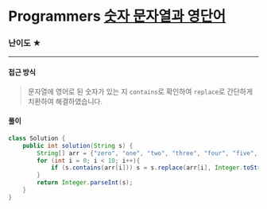 # Programmers [숫자 문자열과 영단어](https://school.programmers.co.kr/learn/courses/30/lessons/81301)

### 난이도 ★

---

#### 접근 방식

> 문자열에 영어로 된 숫자가 있는 지 `contains`로 확인하여 `replace`로 간단하게 치환하여 해결하였습니다.

#### 풀이

```java
class Solution {
    public int solution(String s) {
        String[] arr = {"zero", "one", "two", "three", "four", "five", "six", "seven", "eight", "nine"};
        for (int i = 0; i < 10; i++){
            if (s.contains(arr[i])) s = s.replace(arr[i], Integer.toString(i));
        }
        return Integer.parseInt(s);
    }
}
```

